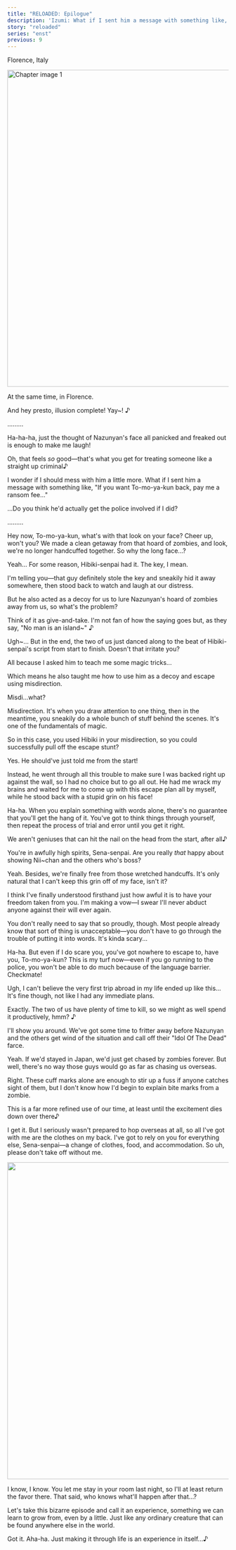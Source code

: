 ```yaml
---
title: "RELOADED: Epilogue"
description: 'Izumi: What if I sent him a message with something like, "If you want To-mo-ya-kun back, pay me a ransom fee…"'
story: "reloaded"
series: "enst"
previous: 9
---
```


<Season s="Summer"/>

<Location>Florence, Italy</Location>

<Image src="/img/tl/reloaded/10/1.jpg" alt="Chapter image 1" layout="responsive" width="1560" height="720" quality="100" />

<Narration>At the same time, in Florence.</Narration>

<Bubble character="Izumi">

And hey presto, illusion complete! <span className="hold">Yay\~! ♪</span>

</Bubble>

<Bubble character="Tomoya">

.........

</Bubble>

<Bubble character="Izumi">

Ha-ha-ha, just the thought of Nazunyan's face all panicked and freaked out is enough to make me laugh!

Oh, that feels _so_ good—that's what you get for treating someone like a straight up <span className="hold">criminal♪</span>

I wonder if I should mess with him a little more. What if I sent him a message with something like, "If you want To-mo-ya-kun back, pay me a ransom fee..."

...Do you think he'd actually get the police involved if I did?

</Bubble>

<Bubble character="Tomoya">

.........

</Bubble>

<Bubble character="Izumi">

Hey now, To-mo-ya-kun, what's with that look on your face? Cheer up, won't you? We made a clean getaway from that hoard of zombies, and look, we're no longer handcuffed together. So why the long face...?

</Bubble>

<Bubble character="Tomoya">

Yeah... For some reason, Hibiki-senpai had it. The key, I mean.

I'm telling you—that guy definitely stole the key and sneakily hid it away somewhere, then stood back to watch and laugh at our distress.

</Bubble>

<Bubble character="Izumi">

But he also acted as a decoy for us to lure Nazunyan's hoard of zombies away from us, so what's the problem?

Think of it as give-and-take. I'm not fan of how the saying goes but, as they say, "No man is an <span className="hold">island\~" ♪</span>

</Bubble>

<Bubble character="Tomoya">

Ugh\~... But in the end, the two of us just danced along to the beat of Hibiki-senpai's script from start to finish. Doesn't that irritate you?

All because I asked him to teach me some magic tricks...

Which means he also taught me how to use him as a decoy and escape using misdirection.

</Bubble>

<Bubble character="Izumi">

Misdi...what?

</Bubble>

<Bubble character="Tomoya">

Misdirection. It's when you draw attention to one thing, then in the meantime, you sneakily do a whole bunch of stuff behind the scenes. It's one of the fundamentals of magic.

</Bubble>

<Bubble character="Izumi">

So in this case, you used Hibiki in your misdirection, so you could successfully pull off the escape stunt?

</Bubble>

<Bubble character="Tomoya">

Yes. He should've just told me from the start!

Instead, he went through all this trouble to make sure I was backed right up against the wall, so I had no choice but to go all out. He had me wrack my brains and waited for me to come up with this escape plan all by myself, while he stood back with a stupid grin on his face!

</Bubble>

<Bubble character="Izumi">

Ha-ha. When you explain something with words alone, there's no guarantee that you'll get the hang of it. You've got to think things through yourself, then repeat the process of trial and error until you get it right.

We aren't geniuses that can hit the nail on the head from the start, after <span className="hold">all♪</span>

</Bubble>

<Bubble character="Tomoya">

You're in awfully high spirits, Sena-senpai. Are you really _that_ happy about showing Nii\~chan and the others who's boss?

</Bubble>

<Bubble character="Izumi">

Yeah. Besides, we're finally free from those wretched handcuffs. It's only natural that I can't keep this grin off of my face, isn't it?

I think I've finally understood firsthand just how awful it is to have your freedom taken from you. I'm making a vow—I swear I'll never abduct anyone against their will ever again.

</Bubble>

<Bubble character="Tomoya">

You don't really need to say that so proudly, though. Most people already know that sort of thing is unacceptable—you don't have to go through the trouble of putting it into words. It's kinda scary...

</Bubble>

<Bubble character="Izumi">

Ha-ha. But even if I do scare you, you've got nowhere to escape to, have you, To-mo-ya-kun? This is my turf now—even if you go running to the police, you won't be able to do much because of the language barrier. Checkmate!

</Bubble>

<Bubble character="Tomoya">

Ugh, I can't believe the very first trip abroad in my life ended up like this... It's fine though, not like I had any immediate plans.

</Bubble>

<Bubble character="Izumi">

Exactly. The two of us have plenty of time to kill, so we might as well spend it productively, <span className="hold">hmm? ♪</span>

I'll show you around. We've got some time to fritter away before Nazunyan and the others get wind of the situation and call off their "Idol Of The Dead" farce.

</Bubble>

<Bubble character="Tomoya">

Yeah. If we'd stayed in Japan, we'd just get chased by zombies forever. But well, there's no way those guys would go as far as chasing us overseas.

</Bubble>

<Bubble character="Izumi">

Right. These cuff marks alone are enough to stir up a fuss if anyone catches sight of them, but I don't know how I'd begin to explain bite marks from a zombie.

This is a far more refined use of our time, at least until the excitement dies down over <span className="hold">there♪</span>

</Bubble>

<Bubble character="Tomoya">

I get it. But I seriously wasn't prepared to hop overseas at all, so all I've got with me are the clothes on my back. I've got to rely on you for everything else, Sena-senpai—a change of clothes, food, and accommodation. So uh, please don't take off without me.

</Bubble>

<Image src="/img/tl/reloaded/10/cg.jpg" layout="responsive" width="1560" height="720" quality="100" />

<Bubble character="Izumi">

I know, I know. You let me stay in your room last night, so I'll at least return the favor there. That said, who knows what'll happen after that...?

Let's take this bizarre episode and call it an experience, something we can learn to grow from, even by a little. Just like any ordinary creature that can be found anywhere else in the world.

</Bubble>

<Bubble character="Tomoya">

Got it. Aha-ha. Just making it through life is an experience in <span className="hold">itself...♪</span>

</Bubble>

<Credits tl="[nazunyan427](https://nazunyan427.dreamwidth.org)" tlc="<a href='https://moricchiichan.tumblr.com/'>moricchiichan</a>" qc="[allegiantheart](https://allegiantheart.dreamwidth.org), [Ren](https://tomoya.moe)" />
